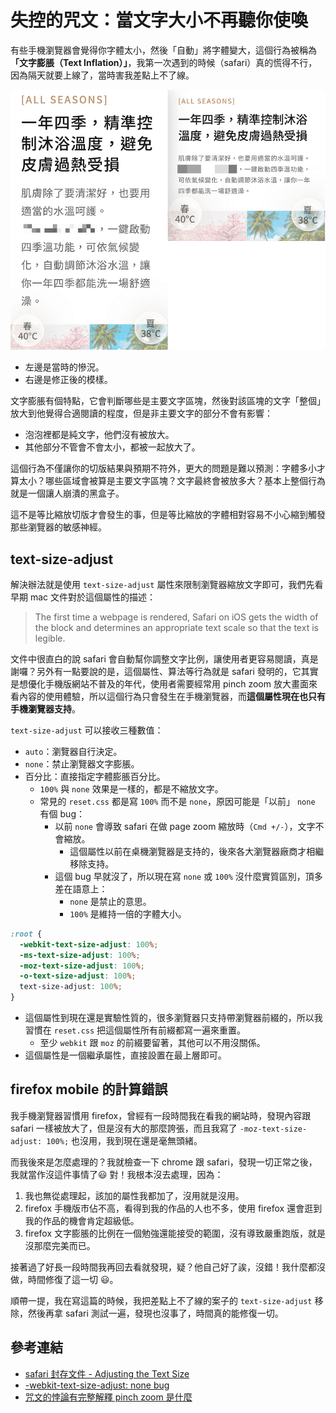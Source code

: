 # 失控的咒文：當文字大小不再聽你使喚

有些手機瀏覽器會覺得你字體太小，然後「自動」將字體變大，這個行為被稱為 **「文字膨脹（Text Inflation）」**，我第一次遇到的時候（safari）真的慌得不行，因為隔天就要上線了，當時害我差點上不了線。

![](./assets/problem.png)

- 左邊是當時的慘況。
- 右邊是修正後的模樣。

文字膨脹有個特點，它會判斷哪些是主要文字區塊，然後對該區塊的文字「整個」放大到他覺得合適閱讀的程度，但是非主要文字的部分不會有影響：

- 泡泡裡都是純文字，他們沒有被放大。
- 其他部分不管會不會太小，都被一起放大了。

這個行為不僅讓你的切版結果與預期不符外，更大的問題是難以預測：字體多小才算太小？哪些區域會被算是主要文字區塊？文字最終會被放多大？基本上整個行為就是一個讓人崩潰的黑盒子。

這不是等比縮放切版才會發生的事，但是等比縮放的字體相對容易不小心縮到觸發那些瀏覽器的敏感神經。

## text-size-adjust

解決辦法就是使用 `text-size-adjust` 屬性來限制瀏覽器縮放文字即可，我們先看早期 mac 文件對於這個屬性的描述：

> The first time a webpage is rendered, Safari on iOS gets the width of the block and determines an appropriate text scale so that the text is legible.

文件中很直白的說 safari 會自動幫你調整文字比例，讓使用者更容易閱讀，真是謝囉？另外有一點要說的是，這個屬性、算法等行為就是 safari 發明的，它其實是想優化手機版網站不普及的年代，使用者需要經常用 pinch zoom 放大畫面來看內容的使用體驗，所以這個行為只會發生在手機瀏覽器，而**這個屬性現在也只有手機瀏覽器支持**。

`text-size-adjust` 可以接收三種數值：

- `auto`：瀏覽器自行決定。
- `none`：禁止瀏覽器文字膨脹。
- 百分比：直接指定字體膨脹百分比。
  - `100%` 與 `none` 效果是一樣的，都是不縮放文字。
  - 常見的 `reset.css` 都是寫 `100%` 而不是 `none`，原因可能是「以前」 `none` 有個 bug：
    - 以前 `none` 會導致 safari 在做 page zoom 縮放時（`Cmd +/-`），文字不會縮放。
      - 這個屬性以前在桌機瀏覽器是支持的，後來各大瀏覽器廠商才相繼移除支持。
    - 這個 bug 早就沒了，所以現在寫 `none` 或 `100%` 沒什麼實質區別，頂多差在語意上：
      - `none` 是禁止的意思。
      - `100%` 是維持一倍的字體大小。

```css
:root {
  -webkit-text-size-adjust: 100%;
  -ms-text-size-adjust: 100%;
  -moz-text-size-adjust: 100%;
  -o-text-size-adjust: 100%;
  text-size-adjust: 100%;
}
```

- 這個屬性到現在還是實驗性質的，很多瀏覽器只支持帶瀏覽器前綴的，所以我習慣在 `reset.css` 把這個屬性所有前綴都寫一遍來重置。
  - 至少 `webkit` 跟 `moz` 的前綴要留著，其他可以不用沒關係。
- 這個屬性是一個繼承屬性，直接設置在最上層即可。

## firefox mobile 的計算錯誤

我手機瀏覽器習慣用 firefox，曾經有一段時間我在看我的網站時，發現內容跟 safari 一樣被放大了，但是沒有大的那麼誇張，而且我寫了 `-moz-text-size-adjust: 100%;` 也沒用，我到現在還是毫無頭緒。

而我後來是怎麼處理的？我就檢查一下 chrome 跟 safari，發現一切正常之後，我就當作沒這件事情了😃 對！我根本沒去處理，因為：

1. 我也無從處理起，該加的屬性我都加了，沒用就是沒用。
2. firefox 手機版市佔不高，看得到我的作品的人也不多，使用 firefox 還會逛到我的作品的機會肯定超級低。
3. firefox 文字膨脹的比例在一個勉強還能接受的範圍，沒有導致嚴重跑版，就是沒那麼完美而已。

接著過了好長一段時間我再回去看就發現，疑？他自己好了誒，沒錯！我什麼都沒做，時間修復了這一切 😃。

順帶一提，我在寫這篇的時候，我把差點上不了線的案子的 `text-size-adjust` 移除，然後再拿 safari 測試一遍，發現也沒事了，時間真的能修復一切。

## 參考連結

- [safari 封存文件 - Adjusting the Text Size](https://developer.apple.com/library/archive/documentation/AppleApplications/Reference/SafariWebContent/AdjustingtheTextSize/AdjustingtheTextSize.html)
- [-webkit-text-size-adjust: none bug](https://bugs.webkit.org/show_bug.cgi?id=56543)
- [咒文的悖論有完整解釋 pinch zoom 是什麼](../2/index.md)
